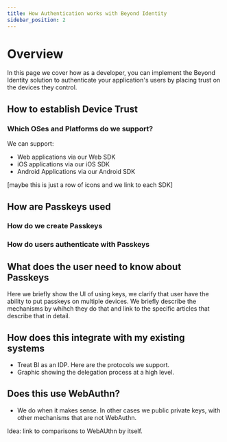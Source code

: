 ```yaml
---
title: How Authentication works with Beyond Identity
sidebar_position: 2
---
```



# Overview

In this page we cover how as a developer, you can implement the Beyond Identity solution to authenticate your application's users by placing trust on the devices they control. 

## How to establish Device Trust

### Which OSes and Platforms do we support? 

We can support: 

- Web applications via our Web SDK
- iOS applications via our iOS SDK 
- Android Applications via our Android SDK

[maybe this is just a row of icons and we link to each SDK]

## How are Passkeys used

### How do we create Passkeys


### How do users authenticate with Passkeys


## What does the user need to know about Passkeys

Here we briefly show the UI of using keys, we clarify that user have the ability to put passkeys on multiple devices. We briefly describe the mechanisms by whihch they do that and link to the specific articles that describe that in detail. 


## How does this integrate with my existing systems

- Treat BI as an IDP. Here are the protocols we support. 
- Graphic showing the delegation process at a high level. 

## Does this use WebAuthn? 

- We do when it makes sense. In other cases we public private keys, with other mechanisms that are not WebAuthn. 




Idea: link to comparisons to WebAUthn by itself. 
